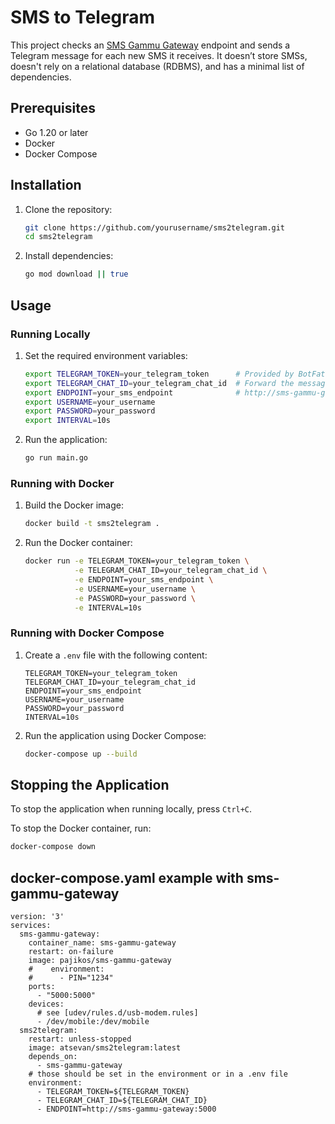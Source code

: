 # SMS to Telegram

This project checks an [SMS Gammu Gateway](https://github.com/pajikos/sms-gammu-gateway) endpoint and sends a Telegram message for each new SMS it receives. It doesn’t store SMSs, doesn't rely on a relational database (RDBMS), and has a minimal list of dependencies.

## Prerequisites

- Go 1.20 or later
- Docker
- Docker Compose

## Installation

1. Clone the repository:

    ```sh
    git clone https://github.com/yourusername/sms2telegram.git
    cd sms2telegram
    ```

2. Install dependencies:

    ```sh
    go mod download || true
    ```

## Usage

### Running Locally

1. Set the required environment variables:

    ```sh
    export TELEGRAM_TOKEN=your_telegram_token      # Provided by BotFather
    export TELEGRAM_CHAT_ID=your_telegram_chat_id  # Forward the message to https://t.me/getidsbot
    export ENDPOINT=your_sms_endpoint              # http://sms-gammu-gateway:5000
    export USERNAME=your_username
    export PASSWORD=your_password
    export INTERVAL=10s
    ```

2. Run the application:

    ```sh
    go run main.go
    ```

### Running with Docker

1. Build the Docker image:

    ```sh
    docker build -t sms2telegram .
    ```

2. Run the Docker container:

    ```sh
    docker run -e TELEGRAM_TOKEN=your_telegram_token \
               -e TELEGRAM_CHAT_ID=your_telegram_chat_id \
               -e ENDPOINT=your_sms_endpoint \
               -e USERNAME=your_username \
               -e PASSWORD=your_password \
               -e INTERVAL=10s
    ```

### Running with Docker Compose

1. Create a `.env` file with the following content:

    ```env
    TELEGRAM_TOKEN=your_telegram_token
    TELEGRAM_CHAT_ID=your_telegram_chat_id
    ENDPOINT=your_sms_endpoint
    USERNAME=your_username
    PASSWORD=your_password
    INTERVAL=10s
    ```

2. Run the application using Docker Compose:

    ```sh
    docker-compose up --build
    ```

## Stopping the Application

To stop the application when running locally, press `Ctrl+C`.

To stop the Docker container, run:

```sh
docker-compose down
```


## docker-compose.yaml example with sms-gammu-gateway
```
version: '3'
services:
  sms-gammu-gateway:
    container_name: sms-gammu-gateway
    restart: on-failure
    image: pajikos/sms-gammu-gateway
    #    environment:
    #      - PIN="1234"
    ports:
      - "5000:5000"
    devices:
      # see [udev/rules.d/usb-modem.rules]
      - /dev/mobile:/dev/mobile
  sms2telegram:
    restart: unless-stopped
    image: atsevan/sms2telegram:latest
    depends_on:
      - sms-gammu-gateway
    # those should be set in the environment or in a .env file
    environment:
      - TELEGRAM_TOKEN=${TELEGRAM_TOKEN}
      - TELEGRAM_CHAT_ID=${TELEGRAM_CHAT_ID}
      - ENDPOINT=http://sms-gammu-gateway:5000
```